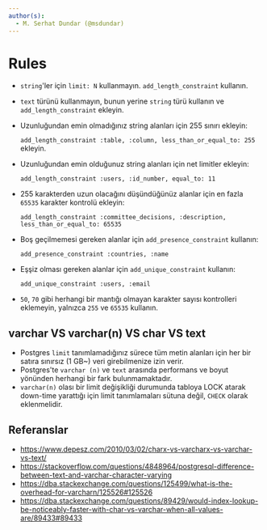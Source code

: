 ```yaml
---
author(s):
  - M. Serhat Dundar (@msdundar)
---
```


Rules
=====

- `string`'ler için `limit: N` kullanmayın. `add_length_constraint` kullanın.

- `text` türünü kullanmayın, bunun yerine `string` türü kullanın ve `add_length_constraint` ekleyin.

- Uzunluğundan emin olmadığınız string alanları için 255 sınırı ekleyin:

  `add_length_constraint :table, :column, less_than_or_equal_to: 255` ekleyin.

- Uzunluğundan emin olduğunuz string alanları için net limitler ekleyin:

  `add_length_constraint :users, :id_number, equal_to: 11`

- 255 karakterden uzun olacağını düşündüğünüz alanlar için en fazla `65535` karakter kontrolü ekleyin:

  `add_length_constraint :committee_decisions, :description, less_than_or_equal_to: 65535`

- Boş geçilmemesi gereken alanlar için `add_presence_constraint` kullanın:

  `add_presence_constraint :countries, :name`

- Eşşiz olması gereken alanlar için `add_unique_constraint` kullanın:

  `add_unique_constraint :users, :email`

- `50`, `70` gibi herhangi bir mantığı olmayan karakter sayısı kontrolleri eklemeyin, yalnızca `255` ve `65535` kullanın.

varchar VS varchar(n) VS char VS text
-------------------------------------

- Postgres `limit` tanımlamadığınız sürece tüm metin alanları için her bir satıra sınırsız (1 GB~) veri girebilmenize
  izin verir.
- Postgres'te `varchar (n)` ve `text` arasında performans ve boyut yönünden herhangi bir fark bulunmamaktadır.
- `varchar(n)` olası bir limit değişikliği durumunda tabloya LOCK atarak down-time yarattığı için limit tanımlamaları
  sütuna değil, `CHECK` olarak eklenmelidir.

Referanslar
-----------

- <https://www.depesz.com/2010/03/02/charx-vs-varcharx-vs-varchar-vs-text/>
- <https://stackoverflow.com/questions/4848964/postgresql-difference-between-text-and-varchar-character-varying>
- <https://dba.stackexchange.com/questions/125499/what-is-the-overhead-for-varcharn/125526#125526>
- <https://dba.stackexchange.com/questions/89429/would-index-lookup-be-noticeably-faster-with-char-vs-varchar-when-all-values-are/89433#89433>
